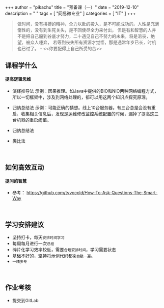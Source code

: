 +++
author = "pikachu"
title = "预备课（一）"
date = "2019-12-10"
description = " "
tags = [
    "网易微专业"
]
categories = [
    "IT"
]
+++


> 做时间，没有拼搏的精神，全力以赴的投入，是不可能成功的。人性是充满惰性的，没有到生死关头，是不回使尽全力来付出，
> 但是有和智慧的人并不是把自己逼到谷底才努力，二十遇见自己不努力的未来，将是沮丧，绝望，被众人唾弃，
> 若等到丧失所有资源才觉悟，那是通常年岁已长，时机也已过了。   - <<你要配得上自己所受的苦>>


## 课程学什么


#### 提高逻辑思维

- 演绎推导法
示例：因果推理。如Java中提供的BIO和NIO两种网络编程方式，所以一切框架中，涉及到网络处理的，都可以用这两个知识点探究原理。

- 归纳总结法
示例：可能正确的猜想。线上10台服务器，有三台总是会没有重启，收集相关信息后，发现是运维修改监控系统配置的时候，漏掉了提高这三台机器的重启阈值。

- 归纳总结法
- 类比法

&nbsp;

## 如何高效互动

#### 提问的智慧
- 参考： https://github.com/tvvocold/How-To-Ask-Questions-The-Smart-Way

&nbsp;

## 学习安排建议

- 坚持打卡，每天`安排时间学习`
- 每周每月进行一次`总结`
- 碎片化学习效率较低，需要`合理安排时间`，学习需要状态
- 基础不好的，坚持将示例代码都`亲自敲一遍`。
- `一精多专`

&nbsp;

## 作业考核

- 提交到GitLab
